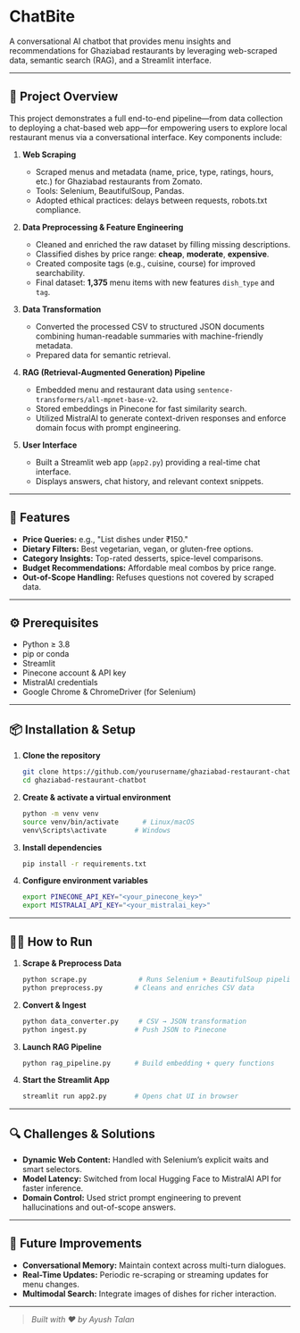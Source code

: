 # ChatBite
A conversational AI chatbot that provides menu insights and recommendations for Ghaziabad restaurants by leveraging web-scraped data, semantic search (RAG), and a Streamlit interface.

---

## 🚀 Project Overview

This project demonstrates a full end-to-end pipeline—from data collection to deploying a chat-based web app—for empowering users to explore local restaurant menus via a conversational interface. Key components include:

1. **Web Scraping**

   * Scraped menus and metadata (name, price, type, ratings, hours, etc.) for Ghaziabad restaurants from Zomato.
   * Tools: Selenium, BeautifulSoup, Pandas.
   * Adopted ethical practices: delays between requests, robots.txt compliance.

2. **Data Preprocessing & Feature Engineering**

   * Cleaned and enriched the raw dataset by filling missing descriptions.
   * Classified dishes by price range: **cheap**, **moderate**, **expensive**.
   * Created composite tags (e.g., cuisine, course) for improved searchability.
   * Final dataset: **1,375** menu items with new features `dish_type` and `tag`.

3. **Data Transformation**

   * Converted the processed CSV to structured JSON documents combining human-readable summaries with machine-friendly metadata.
   * Prepared data for semantic retrieval.

4. **RAG (Retrieval-Augmented Generation) Pipeline**

   * Embedded menu and restaurant data using `sentence-transformers/all-mpnet-base-v2`.
   * Stored embeddings in Pinecone for fast similarity search.
   * Utilized MistralAI to generate context-driven responses and enforce domain focus with prompt engineering.

5. **User Interface**

   * Built a Streamlit web app (`app2.py`) providing a real-time chat interface.
   * Displays answers, chat history, and relevant context snippets.

---

## 🎯 Features

* **Price Queries:** e.g., "List dishes under ₹150."
* **Dietary Filters:** Best vegetarian, vegan, or gluten-free options.
* **Category Insights:** Top-rated desserts, spice-level comparisons.
* **Budget Recommendations:** Affordable meal combos by price range.
* **Out-of-Scope Handling:** Refuses questions not covered by scraped data.

---

## ⚙️ Prerequisites

* Python ≥ 3.8
* pip or conda
* Streamlit
* Pinecone account & API key
* MistralAI credentials
* Google Chrome & ChromeDriver (for Selenium)

---

## 📦 Installation & Setup

1. **Clone the repository**

   ```bash
   git clone https://github.com/yourusername/ghaziabad-restaurant-chatbot.git
   cd ghaziabad-restaurant-chatbot
   ```

2. **Create & activate a virtual environment**

   ```bash
   python -m venv venv
   source venv/bin/activate      # Linux/macOS
   venv\Scripts\activate       # Windows
   ```

3. **Install dependencies**

   ```bash
   pip install -r requirements.txt
   ```

4. **Configure environment variables**

   ```bash
   export PINECONE_API_KEY="<your_pinecone_key>"
   export MISTRALAI_API_KEY="<your_mistralai_key>"
   ```

---

## 🏃‍♂️ How to Run

1. **Scrape & Preprocess Data**

   ```bash
   python scrape.py             # Runs Selenium + BeautifulSoup pipeline
   python preprocess.py        # Cleans and enriches CSV data
   ```

2. **Convert & Ingest**

   ```bash
   python data_converter.py     # CSV → JSON transformation
   python ingest.py            # Push JSON to Pinecone
   ```

3. **Launch RAG Pipeline**

   ```bash
   python rag_pipeline.py      # Build embedding + query functions
   ```

4. **Start the Streamlit App**

   ```bash
   streamlit run app2.py       # Opens chat UI in browser
   ```
---

## 🔍 Challenges & Solutions

* **Dynamic Web Content:** Handled with Selenium’s explicit waits and smart selectors.
* **Model Latency:** Switched from local Hugging Face to MistralAI API for faster inference.
* **Domain Control:** Used strict prompt engineering to prevent hallucinations and out-of-scope answers.

---

## 🌟 Future Improvements

* **Conversational Memory:** Maintain context across multi-turn dialogues.
* **Real-Time Updates:** Periodic re-scraping or streaming updates for menu changes.
* **Multimodal Search:** Integrate images of dishes for richer interaction.


---

> *Built with ❤️ by Ayush Talan*
